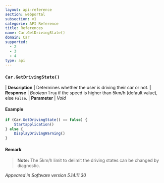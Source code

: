 ```yaml
---
layout: api-reference
section: webportal
subsection: v1
categorie: API Reference
title: References
name: Car.GetDrivingState()
domain: Car
supported:
  - 2
  - 3
  - 4
type: api
---
```


### `Car.GetDrivingState()`

| **Description** | Determines whether the user is driving their car or not.
| **Response** | *Boolean*  `True` if the speed is higher than 5km/h (default value), else `False`.
| **Parameter**   | *Void*

#### Example

```javascript
if (Car.GetDrivingState() == false) {
	Startapplication()
} else {
	DisplayDrivingWarning()
}
```
	
#### Remark

>**Note:** The 5km/h limit to delimit the driving states can be changed by diagnostic.

*Appeared in Software version 5.14.11.30*